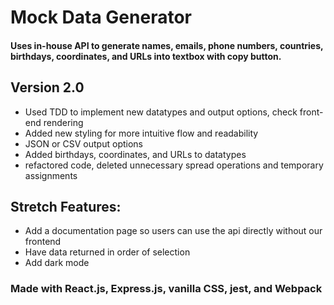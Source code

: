 # Mock Data Generator

#### Uses in-house API to generate names, emails, phone numbers, countries, birthdays, coordinates, and URLs into textbox with copy button.

## Version 2.0 
- Used TDD to implement new datatypes and output options, check front-end rendering
- Added new styling for more intuitive flow and readability
- JSON or CSV output options
- Added birthdays, coordinates, and URLs to datatypes
- refactored code, deleted unnecessary spread operations and temporary assignments

## Stretch Features: 
- Add a documentation page so users can use the api directly without our frontend
- Have data returned in order of selection
- Add dark mode

### Made with React.js, Express.js, vanilla CSS, jest, and Webpack
